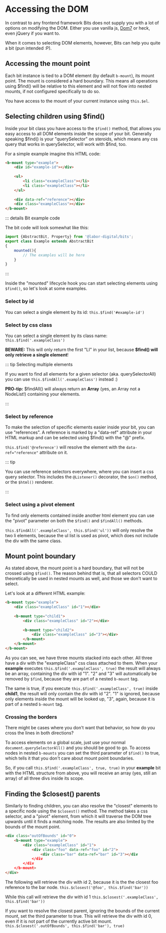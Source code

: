 # Accessing the DOM

In contrast to any frontend framework Bits does not supply you with a lot of options on modifying the DOM. 
Either you use vanilla js, [Dom7](https://www.npmjs.com/package/dom7) or heck, even jQuery if you want to.

When it comes to selecting DOM elements, however, Bits can help you quite a bit (pun intended :P).

## Accessing the mount point
Each bit instance is tied to a DOM element (by default `b-mount`), its mount point. The mount
is considered a hard boundary. This means all operations using $find() will be relative to this element
and will not flow into nested mounts, if not configured specifically to do so.

You have access to the mount of your current instance using `this.$el`. 

## Selecting children using $find()

Inside your bit class you have access to the `$find()` method, that allows you easy access
to all DOM elements inside the scope of your bit. Generally speaking $find() is your "querySelector" on steroids,
which means any css query that works in querySelector, will work with $find, too.

For a simple example imagine this HTML code: 

```html
<b-mount type="example">
    <div id="example-id"></div>
    
    <ul>
        <li class="exampleClass"></li>
        <li class="exampleClass"></li>
    </ul>
    
    <div data-ref="reference"></div>
    <div class="exampleClass"></div>
</b-mount>
```

::: details Bit example code

The bit code will look somewhat like this:

```typescript
import {AbstractBit, Property} from '@labor-digital/bits';
export class Example extends AbstractBit
{
    mounted(){
        // The examples will be here
    }
}
```

:::

Inside the "mounted" lifecycle hook you can start selecting elements using `$find()`, so let's look at some examples.

### Select by id
You can select a single element by its id:
```this.$find('#example-id')```

### Select by css class
You can select a single element by its class name:
```this.$find('.exampleClass')```

**BEWARE:** This will only return the first "LI" in your list, because **$find() will only retrieve a single element**!

::: tip Selecting multiple elements

If you want to find all elements for a given selector (aka. querySelectorAll)
you can use ```this.$findAll('.exampleClass')``` instead :)

**PRO-tip:**
$findAll() will always return an **Array** (yes, an Array not a NodeList!) containing your elements.

:::

### Select by reference
To make the selection of specific elements easier inside your bit, you can use "references".
A reference is marked by a "data-ref" attribute in your HTML markup and can be selected
using $find() with the "@" prefix.

```this.$find('@reference')``` will resolve the element with the `data-ref="reference"` attribute on it.

::: tip

You can use reference selectors everywhere, where you can insert a css query selector.
This includes the `@Listener()` decorator, the `$on()` method, or the `$html()` renderer.

:::

### Select using a pivot element
To find only elements contained inside another html element you can use the "pivot" parameter
on both the `$find()` and `$findAll()` methods.

```this.$findAll('.exampleClass', this.$find('ul'))``` will only resolve the two li elements,
because the ul list is used as pivot, which does not include the div with the same class.

## Mount point boundary 

As stated above, the mount point is a hard boundary, that will not be crossed using `$find()`. 
The reason behind that is, that all selectors COULD theoretically be used in nested mounts as well,
and those we don't want to select. 

Let's look at a different HTML example:

```html
<b-mount type="example">
    <div class="exampleClass" id="1"></div>
    
    <b-mount type="child1">
        <div class="exampleClass" id="2"></div>
        
        <b-mount type="child2">
            <div class="exampleClass" id="3"></div>
        </b-mount>
    </b-mount>
</b-mount>
```

As you can see, we have three mounts stacked into each other. All three have a div with the "exampleClass" css class attached to them.
When your **example** executes ```this.$find('.exampleClass', true)``` the result will always be an array,
containing the div with id "1". "2" and "3" will automatically be removed by `$find`, because they are part of
a nested `b-mount` tag. 

The same is true, if you execute ```this.$find('.exampleClass', true)``` inside **child1**, the result will
only contain the div with id "2". "1" is ignored, because only elements inside the mount will be looked up,
"3", again, because it is part of a nested `b-mount` tag. 

### Crossing the borders

There might be cases where you don't want that behavior, so how do you cross the lines in both directions?

To access elements on a global scale, just use your normal ```document.querySelectorAll()``` and you should be good to go.
To access nodes in nested `b-mounts` you can set the third parameter of `$find()` to true, which tells it that you don't care about mount
point boundaries.

So, if you call ```this.$find('.exampleClass', true, true)``` in your **example** bit with the HTML structure from above,
you will receive an array (yes, still an array) of all three divs inside its scope.

## Finding the $closest() parents

Similarly to finding children, you can also resolve the "closest" elements to a specific node
using the `$closest()` method. The method takes a css selector, and a "pivot" element, from which
it will traverse the DOM tree upwards until it finds a matching node. The results are also
limited by the bounds of the mount point.

```html
<div class="outOfBounds" id="0">
    <b-mount type="example">
        <div class="exampleClass" id="1">
            <div class="foo" data-ref="foo" id="2">
                <div class="bar" data-ref="bar" id="3"></div
            </div
        </div
    </b-mount>
</div>
```

The following will retrieve the div with id 2, because it is the the closest foo reference
to the bar node.
```this.$closest('@foo', this.$find('bar'))```

While this call will retrieve the div with id 1
```this.$closest('.exampleClass', this.$find('bar'))```

If you want to resolve the closest parent, ignoring the bounds of the current mount,
set the third parameter to true. This will retrieve the div with id 0, even if it is not
part of the currently active bit mount.
```this.$closest('.outOfBounds', this.$find('bar'), true)```
